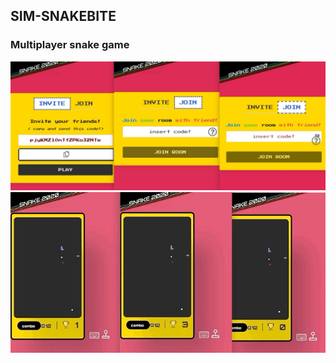 ## SIM-SNAKEBITE  

### Multiplayer snake game

<img src="/snake_join.jpg" alt="snake jpg">  
<img src="/snake_low.gif" alt="snake gif">  
